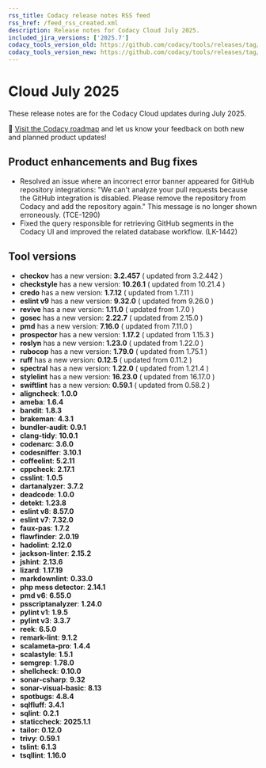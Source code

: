 ```yaml
---
rss_title: Codacy release notes RSS feed
rss_href: /feed_rss_created.xml
description: Release notes for Codacy Cloud July 2025.
included_jira_versions: ['2025.7']
codacy_tools_version_old: https://github.com/codacy/tools/releases/tag/8.11.1
codacy_tools_version_new: https://github.com/codacy/tools/releases/tag/8.13.37
---
```


# Cloud July 2025

These release notes are for the Codacy Cloud updates during July 2025.

📢 [Visit the Codacy roadmap](https://roadmap.codacy.com) and <span class="skip-vale">let us know</span> your feedback on both new and planned product updates!

## Product enhancements and Bug fixes
- Resolved an issue where an incorrect error banner appeared for GitHub repository integrations: "We can't analyze your pull requests because the GitHub integration is disabled. Please remove the repository from Codacy and add the repository again." This message is no longer shown erroneously. (TCE-1290)
- Fixed the query responsible for retrieving GitHub segments in the Codacy UI and improved the related database workflow. (LK-1442)


## Tool versions


-  **checkov** has a new version: **3.2.457** ( updated from 3.2.442 )
-  **checkstyle** has a new version: **10.26.1** ( updated from 10.21.4 )
-  **credo** has a new version: **1.7.12** ( updated from 1.7.11 )
-  **eslint v9** has a new version: **9.32.0** ( updated from 9.26.0 )
-  **revive** has a new version: **1.11.0** ( updated from 1.7.0 )
-  **gosec** has a new version: **2.22.7** ( updated from 2.15.0 )
-  **pmd** has a new version: **7.16.0** ( updated from 7.11.0 )
-  **prospector** has a new version: **1.17.2** ( updated from 1.15.3 )
-  **roslyn** has a new version: **1.23.0** ( updated from 1.22.0 )
-  **rubocop** has a new version: **1.79.0** ( updated from 1.75.1 )
-  **ruff** has a new version: **0.12.5** ( updated from 0.11.2 )
-  **spectral** has a new version: **1.22.0** ( updated from 1.21.4 )
-  **stylelint** has a new version: **16.23.0** ( updated from 16.17.0 )
-  **swiftlint** has a new version: **0.59.1** ( updated from 0.58.2 )
-  **aligncheck**: **1.0.0**
-  **ameba**: **1.6.4**
-  **bandit**: **1.8.3**
-  **brakeman**: **4.3.1**
-  **bundler-audit**: **0.9.1**
-  **clang-tidy**: **10.0.1**
-  **codenarc**: **3.6.0**
-  **codesniffer**: **3.10.1**
-  **coffeelint**: **5.2.11**
-  **cppcheck**: **2.17.1**
-  **csslint**: **1.0.5**
-  **dartanalyzer**: **3.7.2**
-  **deadcode**: **1.0.0**
-  **detekt**: **1.23.8**
-  **eslint v8**: **8.57.0**
-  **eslint v7**: **7.32.0**
-  **faux-pas**: **1.7.2**
-  **flawfinder**: **2.0.19**
-  **hadolint**: **2.12.0**
-  **jackson-linter**: **2.15.2**
-  **jshint**: **2.13.6**
-  **lizard**: **1.17.19**
-  **markdownlint**: **0.33.0**
-  **php mess detector**: **2.14.1**
-  **pmd v6**: **6.55.0**
-  **psscriptanalyzer**: **1.24.0**
-  **pylint v1**: **1.9.5**
-  **pylint v3**: **3.3.7**
-  **reek**: **6.5.0**
-  **remark-lint**: **9.1.2**
-  **scalameta-pro**: **1.4.4**
-  **scalastyle**: **1.5.1**
-  **semgrep**: **1.78.0**
-  **shellcheck**: **0.10.0**
-  **sonar-csharp**: **9.32**
-  **sonar-visual-basic**: **8.13**
-  **spotbugs**: **4.8.4**
-  **sqlfluff**: **3.4.1**
-  **sqlint**: **0.2.1**
-  **staticcheck**: **2025.1.1**
-  **tailor**: **0.12.0**
-  **trivy**: **0.59.1**
-  **tslint**: **6.1.3**
-  **tsqllint**: **1.16.0**